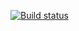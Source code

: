 [![Build status](https://ci.appveyor.com/api/projects/status/xh99fwch4l19njog/branch/master?svg=true)](https://ci.appveyor.com/project/stodoriko/autohw2-ci/branch/master)
